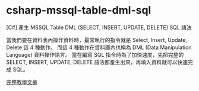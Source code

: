 # csharp-mssql-table-dml-sql
 [C#] 產生 MSSQL Table DML (SELECT, INSERT, UPDATE, DELETE) SQL 語法

當我們要在資料表內操作資料時，最常執行的指令就是 Select, Insert, Update, Delete 這 4 種動作。
而這 4 種動作在資料庫內也稱為 DML (Data Manipulation Language) 資料操作語言。
當在編寫 SQL 指令時為了加快速度，先把完整的 SELECT, INSERT, UPDATE, DELETE 語法都產生出來，再填入資料就可以快速完成 SQL。

[完整教學文章](https://blog.hungwin.com.tw/csharp-mssql-table-dml-sql/)
